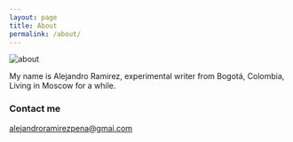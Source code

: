 ```yaml
---
layout: page
title: About
permalink: /about/
---
```


![about](/least-github-pages/assets/about.jpeg)

My name is Alejandro Ramirez, experimental writer from Bogotá, Colombia, Living in Moscow for a while.  


### Contact me

[alejandroramirezpena@gmai.com](mailto:email@domain.com)
